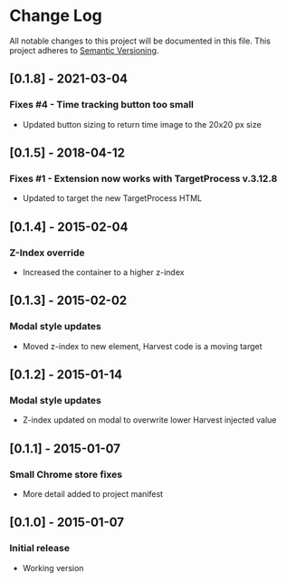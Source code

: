 # Change Log
All notable changes to this project will be documented in this file.
This project adheres to [Semantic Versioning](http://semver.org/).

## [0.1.8] - 2021-03-04
### Fixes #4 - Time tracking button too small
- Updated button sizing to return time image to the 20x20 px size

## [0.1.5] - 2018-04-12
### Fixes #1 - Extension now works with TargetProcess v.3.12.8
- Updated to target the new TargetProcess HTML

## [0.1.4] - 2015-02-04
### Z-Index override
- Increased the container to a higher z-index

## [0.1.3] - 2015-02-02
### Modal style updates
- Moved z-index to new element, Harvest code is a moving target

## [0.1.2] - 2015-01-14
### Modal style updates
- Z-index updated on modal to overwrite lower Harvest injected value

## [0.1.1] - 2015-01-07
### Small Chrome store fixes
- More detail added to project manifest

## [0.1.0] - 2015-01-07
### Initial release
- Working version
